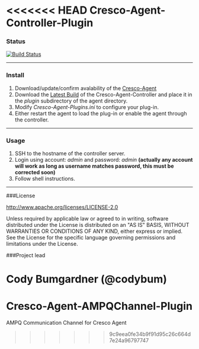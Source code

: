 <<<<<<< HEAD
Cresco-Agent-Controller-Plugin
==============================

### Status
[![Build Status](http://128.163.188.129:9998/buildStatus/icon?job=Cresco-Agent-Controller-Plugin)](http://128.163.188.129:9998/job/Cresco-Agent-Controller-Plugin/)

---
### Install

1. Download/update/confirm avalability of the [Cresco-Agent](http://128.163.188.129:9998/job/Cresco-Agent/lastSuccessfulBuild/com.researchworx.cresco$cresco-agent/) 
3. Download the [Latest Build](http://128.163.188.129:9998/job/Cresco-Agent-Controller-Plugin/lastSuccessfulBuild/com.researchworx$cresco-agent-controller-plugin/) of the Cresco-Agent-Controller and place it in the _plugin_ subdirectory of the agent directory.
4. Modify _Cresco-Agent-Plugins.ini_ to configure your plug-in.
5. Either restart the agent to load the plug-in or enable the agent through the controller.
---

### Usage

1. SSH to the hostname of the controller server.
2. Login using account: _admin_ and password: _admin_ **(actually any account will work as long as username matches password, this must be corrected soon)**
3. Follow shell instructions.

---

###License

http://www.apache.org/licenses/LICENSE-2.0

Unless required by applicable law or agreed to in writing, software distributed under the License is distributed on an "AS IS" BASIS, WITHOUT WARRANTIES OR CONDITIONS OF ANY KIND, either express or implied. See the License for the specific language governing permissions and limitations under the License.

###Project lead

Cody Bumgardner (@codybum)
=======
Cresco-Agent-AMPQChannel-Plugin
===============================

AMPQ Communication Channel for Cresco Agent
>>>>>>> 9c9eea0fe34b9f91d95c26c664d7e24a96797747
